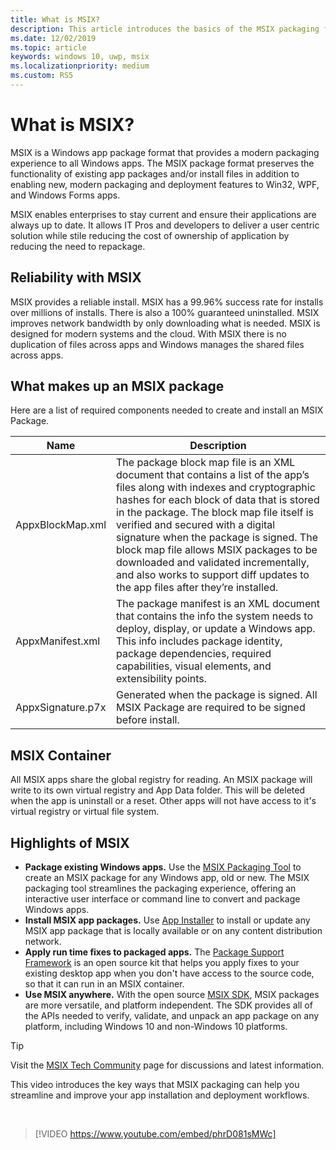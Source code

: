 ```yaml
---
title: What is MSIX?
description: This article introduces the basics of the MSIX packaging format, a modern packaging experience to all Windows apps.
ms.date: 12/02/2019
ms.topic: article
keywords: windows 10, uwp, msix
ms.localizationpriority: medium
ms.custom: RS5
---
```


# What is MSIX?

MSIX is a Windows app package format that provides a modern packaging experience to all Windows apps. The MSIX package format preserves the functionality of existing app packages and/or install files in addition to enabling new, modern packaging and deployment features to Win32, WPF, and Windows Forms apps.

MSIX enables enterprises to stay current and ensure their applications are always up to date. It allows IT Pros and developers to deliver a user centric solution while stile reducing the cost of ownership of application by reducing the need to repackage. 

## Reliability with MSIX 
MSIX provides a reliable install. MSIX has a 99.96% success rate for installs over millions of installs. There is also a 100% guaranteed uninstalled. MSIX improves network bandwidth by only downloading what is needed. MSIX is designed for modern systems and the cloud. With MSIX there is no duplication of files across apps and Windows manages the shared files across apps.

## What makes up an MSIX package 
Here are a list of required components needed to create and install an MSIX Package. 

| Name | Description |
|------|---------|
| AppxBlockMap.xml | The package block map file is an XML document that contains a list of the app’s files along with indexes and cryptographic hashes for each block of data that is stored in the package. The block map file itself is verified and secured with a digital signature when the package is signed. The block map file allows MSIX packages to be downloaded and validated incrementally, and also works to support diff updates to the app files after they’re installed.| 
| AppxManifest.xml | The package manifest is an XML document that contains the info the system needs to deploy, display, or update a Windows app. This info includes package identity, package dependencies, required capabilities, visual elements, and extensibility points. | 
| AppxSignature.p7x | Generated when the package is signed. All MSIX Package are required to be signed before install. |

## MSIX Container 
All MSIX apps share the global registry for reading. An MSIX package will write to its own virtual registry and App Data folder. This will be deleted when the app is uninstall or a reset. Other apps will not have access to it's virtual registry or virtual file system. 

## Highlights of MSIX

* **Package existing Windows apps.** Use the [MSIX Packaging Tool](packaging-tool/mpt-overview.md) to create an MSIX package for any Windows app, old or new. The MSIX packaging tool streamlines the packaging experience, offering an interactive user interface or command line to convert and package Windows apps.
* **Install MSIX app packages.** Use [App Installer](app-installer/app-installer-root.md) to install or update any MSIX app package that is locally available or on any content distribution network.
* **Apply run time fixes to packaged apps.** The [Package Support Framework](psf/package-support-framework-overview.md) is an open source kit that helps you apply fixes to your existing desktop app when you don't have access to the source code, so that it can run in an MSIX container.
* **Use MSIX anywhere.** With the open source [MSIX SDK](msix-sdk/sdk-overview.md), MSIX packages are more versatile, and platform independent. The SDK provides all of the APIs needed to verify, validate, and unpack an app package on any platform, including Windows 10 and non-Windows 10 platforms.

> [!TIP]
> Visit the [MSIX Tech Community](https://aka.ms/msixcommunity) page for discussions and latest information.

This video introduces the key ways that MSIX packaging can help you streamline and improve your app installation and deployment workflows.

<br/>

> [!VIDEO https://www.youtube.com/embed/phrD081sMWc]
